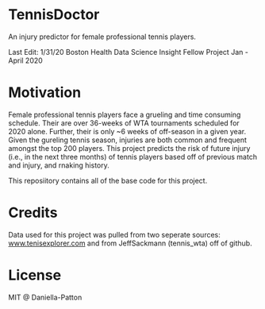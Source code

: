# TennisDoctor
An injury predictor for female professional tennis players. 

Last Edit: 1/31/20
Boston Health Data Science Insight Fellow Project Jan - April 2020

# Motivation
Female professional tennis players face a grueling and time consuming schedule. Their are over 36-weeks of WTA tournaments scheduled for 2020 alone. Further, their is only ~6 weeks of off-season in a given year. Given the gureling tennis season, injuries are both common and frequent amongst the top 200 players. This project predicts the risk of future injury (i.e., in the next three months) of tennis players based off of previous match and injury, and rnaking history.  

This reposiitory contains all of the base code for this project. 


# Credits
Data used for this project was pulled from two seperate sources: www.tenisexplorer.com and from JeffSackmann (tennis_wta) off of github.

# License
MIT @ Daniella-Patton
